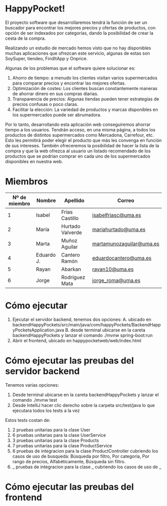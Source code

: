 # HappyPocket!
El proyecto software que desarrollaremos tendrá la función de ser un buscador para encontrar los mejores precios y ofertas de productos, con opción de ser indexados por categorías, dando la posibilidad de crear la cesta de la compra. 

Realizando un estudio de mercado hemos visto que no hay disponibles muchas aplicaciones que ofrezcan este servicio, algunas de estas son SoySuper, tiendeo, FindItApp y Onprice.

Algunas de los problemas que el software quiere solucionar es: 
1. Ahorro de tiempo: a menudo los clientes visitan varios supermercados para comparar precios y encontrar las mejores ofertas. 
2. Optimización de costes: Los clientes buscan constantemente maneras de ahorrar dinero en sus compras diarias.
3. Transparencia de precios: Algunas tiendas pueden tener estrategias de precios confusas o poco claras. 
4. Facilitar la elección: La variedad de productos y marcas disponibles en los supermercados puede ser abrumadora. 

Por lo tanto, desarrollando esta aplicación web conseguiremos ahorrar tiempo a los usuarios. Tendrán acceso, en una misma página, a todos los productos de distintos supermercados como Mercadona, Carrefour, etc. Esto les permitirá poder elegir el producto que más les convenga en función de sus intereses. También ofreceremos la posibilidad de hacer la lista de la compra y que la web ofrezca al usuario un listado recomendado de los productos que se podrían comprar en cada uno de los supermercados disponibles en nuestra web.

# Miembros
|Nº de miembro| Nombre | Apellido | Correo|
|--|--|--|--|
| 1 | Isabel | Frías Castillo | isabelfriasc@uma.es |
| 2| María | Hurtado Valverde | mariahurtado@uma.es |
| 3| Marta | Muñoz Aguilar | martamunozaguilar@uma.es |
| 4| Eduardo J. | Cantero Ramón | eduardocantero@uma.es |
| 5| Rayan | Abarkan | rayan10@uma.es |
| 6| Jorge | Rodríguez Mata | jorge_roma@uma.es |

# Cómo ejecutar
1. Ejecutar el servidor backend, tenemos dos opciones:
    A. ubicado en backendHappyPockets/src/main/java/com/happyPockets/BackendHappyPocketsApplication.java
    B. desde terminal ubicarse en la careta backendHappyPockets y lanzar el comando ./mvnw spring-boot:run
2. Abrir el frontend, ubicado en happypocketweb/web/index.html

# Cómo ejecutar las preubas del servidor backend
Tenemos varias opciones:
1. Desde terminal ubicarse en la careta backendHappyPockets y lanzar el comando ./mvnw test
2. Desde IntelliJ hacer clic derecho sobre la carpeta src/test/java lo que ejecutara todos los tests a la vez

Estos tests costan de:
1. 2 pruebas unitarias para la clase User
2. 6 pruebas unitarias para la clase UserService
3. 3 pruebas unitarias para la clase Products
4. 7 pruebas unitarias para la clase ProductService
5. 6 pruebas de integracion para la clase ProductController cubriendo los casos de uso de busqueda: Búsqueda por filtro, Por categoría, Por rango de precios, Alfabéticamente, Búsqueda sin filtro.
6. _ pruebas de integracion para la clase _ cubriendo los casos de uso de _

# Cómo ejecutar las preubas del frontend
